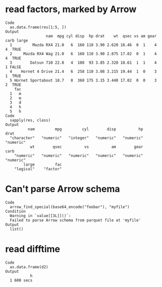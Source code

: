 # read factors, marked by Arrow

    Code
      as.data.frame(res[1:5, ])
    Output
                      nam  mpg cyl disp  hp drat    wt  qsec vs am gear carb large
      1         Mazda RX4 21.0   6  160 110 3.90 2.620 16.46  0  1    4    4  TRUE
      2     Mazda RX4 Wag 21.0   6  160 110 3.90 2.875 17.02  0  1    4    4  TRUE
      3        Datsun 710 22.8   4  108  93 3.85 2.320 18.61  1  1    4    1 FALSE
      4    Hornet 4 Drive 21.4   6  258 110 3.08 3.215 19.44  1  0    3    1  TRUE
      5 Hornet Sportabout 18.7   8  360 175 3.15 3.440 17.02  0  0    3    2  TRUE
        fac
      1   m
      2   m
      3   d
      4   h
      5   h
    Code
      sapply(res, class)
    Output
              nam         mpg         cyl        disp          hp        drat 
      "character"   "numeric"   "integer"   "numeric"   "numeric"   "numeric" 
               wt        qsec          vs          am        gear        carb 
        "numeric"   "numeric"   "numeric"   "numeric"   "numeric"   "numeric" 
            large         fac 
        "logical"    "factor" 

# Can't parse Arrow schema

    Code
      arrow_find_special(base64_encode("foobar"), "myfile")
    Condition
      Warning in `value[[3L]]()`:
      Failed to parse Arrow schema from parquet file at 'myfile'
    Output
      list()

# read difftime

    Code
      as.data.frame(d2)
    Output
               h
      1 600 secs

